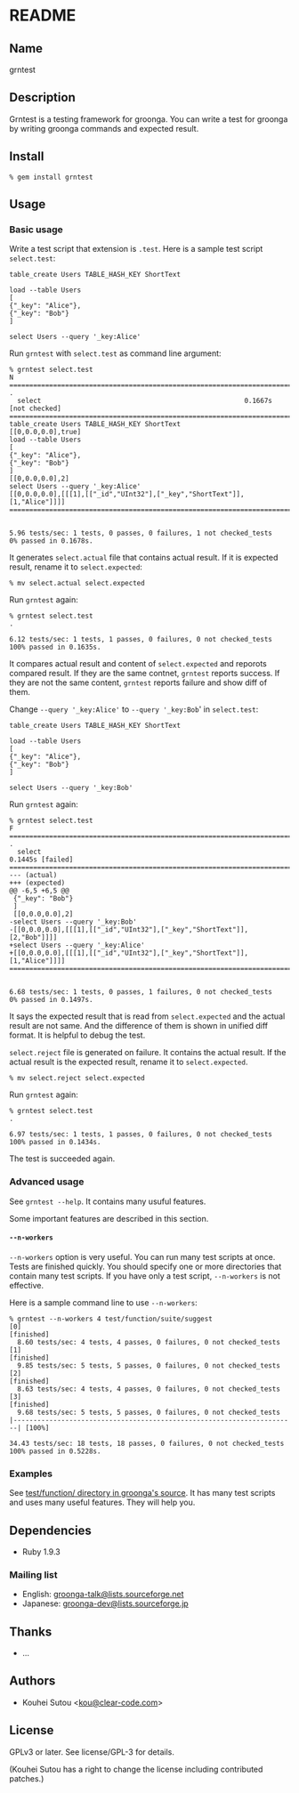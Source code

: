 # README

## Name

grntest

## Description

Grntest is a testing framework for groonga. You can write a test for groonga by writing groonga commands and expected result.

## Install

```
% gem install grntest
```

## Usage

### Basic usage

Write a test script that extension is `.test`. Here is a sample test
script `select.test`:

```
table_create Users TABLE_HASH_KEY ShortText

load --table Users
[
{"_key": "Alice"},
{"_key": "Bob"}
]

select Users --query '_key:Alice'
```

Run `grntest` with `select.test` as command line argument:

```
% grntest select.test
N
================================================================================
.
  select                                                   0.1667s [not checked]
================================================================================
table_create Users TABLE_HASH_KEY ShortText
[[0,0.0,0.0],true]
load --table Users
[
{"_key": "Alice"},
{"_key": "Bob"}
]
[[0,0.0,0.0],2]
select Users --query '_key:Alice'
[[0,0.0,0.0],[[[1],[["_id","UInt32"],["_key","ShortText"]],[1,"Alice"]]]]
================================================================================


5.96 tests/sec: 1 tests, 0 passes, 0 failures, 1 not checked_tests
0% passed in 0.1678s.
```

It generates `select.actual` file that contains actual result. If it
is expected result, rename it to `select.expected`:

```
% mv select.actual select.expected
```

Run `grntest` again:

```
% grntest select.test
.

6.12 tests/sec: 1 tests, 1 passes, 0 failures, 0 not checked_tests
100% passed in 0.1635s.
```

It compares actual result and content of `select.expected` and
reporots compared result. If they are the same contnet, `grntest`
reports success. If they are not the same content, `grntest` reports
failure and show diff of them.

Change `--query '_key:Alice'` to `--query '_key:Bob`' in
`select.test`:

```
table_create Users TABLE_HASH_KEY ShortText

load --table Users
[
{"_key": "Alice"},
{"_key": "Bob"}
]

select Users --query '_key:Bob'
```

Run `grntest` again:

```
% grntest select.test
F
================================================================================
.
  select                                                        0.1445s [failed]
================================================================================
--- (actual)
+++ (expected)
@@ -6,5 +6,5 @@
 {"_key": "Bob"}
 ]
 [[0,0.0,0.0],2]
-select Users --query '_key:Bob'
-[[0,0.0,0.0],[[[1],[["_id","UInt32"],["_key","ShortText"]],[2,"Bob"]]]]
+select Users --query '_key:Alice'
+[[0,0.0,0.0],[[[1],[["_id","UInt32"],["_key","ShortText"]],[1,"Alice"]]]]
================================================================================


6.68 tests/sec: 1 tests, 0 passes, 1 failures, 0 not checked_tests
0% passed in 0.1497s.
```

It says the expected result that is read from `select.expected` and
the actual result are not same. And the difference of them is shown in
unified diff format. It is helpful to debug the test.

`select.reject` file is generated on failure. It contains the actual
result. If the actual result is the expected result, rename it to
`select.expected`.

```
% mv select.reject select.expected
```

Run `grntest` again:

```
% grntest select.test
.

6.97 tests/sec: 1 tests, 1 passes, 0 failures, 0 not checked_tests
100% passed in 0.1434s.
```

The test is succeeded again.

### Advanced usage

See `grntest --help`. It contains many usuful features.

Some important features are described in this section.

#### `--n-workers`

`--n-workers` option is very useful. You can run many test scripts at
once. Tests are finished quickly. You should specify one or more
directories that contain many test scripts. If you have only a test
script, `--n-workers` is not effective.

Here is a sample command line to use `--n-workers`:

```
% grntest --n-workers 4 test/function/suite/suggest
[0]                                                                   [finished]
  8.60 tests/sec: 4 tests, 4 passes, 0 failures, 0 not checked_tests
[1]                                                                   [finished]
  9.85 tests/sec: 5 tests, 5 passes, 0 failures, 0 not checked_tests
[2]                                                                   [finished]
  8.63 tests/sec: 4 tests, 4 passes, 0 failures, 0 not checked_tests
[3]                                                                   [finished]
  9.68 tests/sec: 5 tests, 5 passes, 0 failures, 0 not checked_tests
|-----------------------------------------------------------------------| [100%]

34.43 tests/sec: 18 tests, 18 passes, 0 failures, 0 not checked_tests
100% passed in 0.5228s.
```

### Examples

See [test/function/ directory in groonga's
source](https://github.com/groonga/groonga/tree/master/test/function). It
has many test scripts and uses many useful features. They will help you.

## Dependencies

* Ruby 1.9.3

### Mailing list

* English: [groonga-talk@lists.sourceforge.net](https://lists.sourceforge.net/lists/listinfo/groonga-talk)
* Japanese: [groonga-dev@lists.sourceforge.jp](http://lists.sourceforge.jp/mailman/listinfo/groonga-dev)

## Thanks

* ...

## Authors

* Kouhei Sutou \<kou@clear-code.com\>

## License

GPLv3 or later. See license/GPL-3 for details.

(Kouhei Sutou has a right to change the license including contributed patches.)
